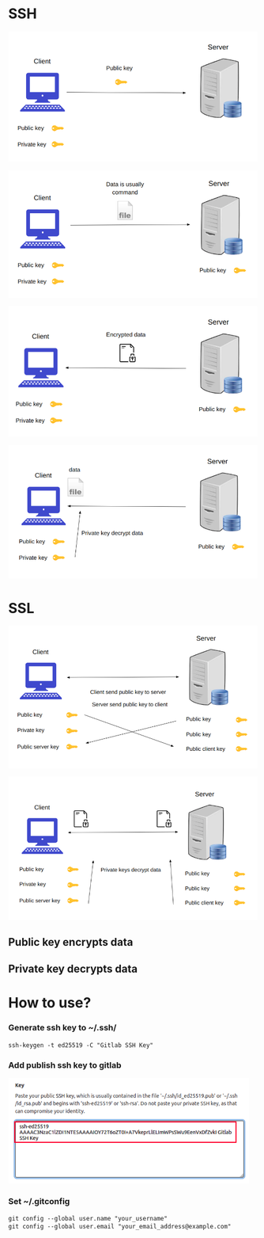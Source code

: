 # SSH

![client_send_public_key_to_server](images/client_send_public_key_to_server.png)

![client_send_data_usual_command](images/client_send_data_usual_command.png)

![server_send_encrypted_data](images/server_send_encrypted_data.png)

![client_decrypt_data](images/client_decrypt_data.png)

# SSL

![ssl_server_and_client_pub_key](images/ssl_server_and_client_pub_key.png)

![sll_server_and_client_crypt_data](images/sll_server_and_client_crypt_data.png)

## Public key encrypts data
## Private key decrypts data


# How to use?

### Generate ssh key to ~/.ssh/

```
ssh-keygen -t ed25519 -C "Gitlab SSH Key"
```

### Add publish ssh key to gitlab

![add_public_key_to_gitlab](images/add_public_key_to_gitlab.png)


### Set ~/.gitconfig
```
git config --global user.name "your_username"
git config --global user.email "your_email_address@example.com"
```